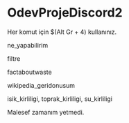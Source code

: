 # OdevProjeDiscord2
Her komut için $(Alt Gr + 4) kullanınız.

ne_yapabilirim

filtre

factaboutwaste

wikipedia_geridonusum

isik_kirliligi, toprak_kirliligi, su_kirliligi

Malesef zamanım yetmedi.
